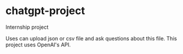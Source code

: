# chatgpt-project
Internship project

Uses can upload json or csv file and ask questions about this file. 
This project uses OpenAI's API.
